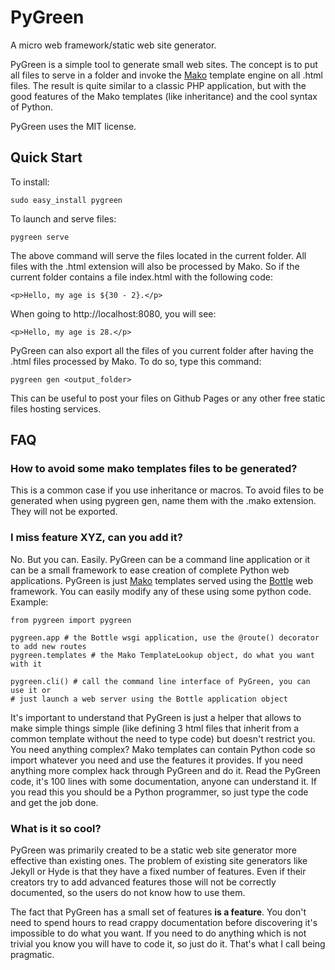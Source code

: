 
# PyGreen

A micro web framework/static web site generator.

PyGreen is a simple tool to generate small web sites. The concept is to put
all files to serve in a folder and invoke the
[Mako](http://www.makotemplates.org/) template engine on all .html files. The
result is quite similar to a classic PHP application, but with the good
features of the Mako templates (like inheritance) and the cool syntax of
Python.

PyGreen uses the MIT license.

## Quick Start

To install:

    sudo easy_install pygreen

To launch and serve files:

    pygreen serve

The above command will serve the files located in the current folder. All
files with the .html extension will also be processed by Mako. So if the
current folder contains a file index.html with the following code:

    <p>Hello, my age is ${30 - 2}.</p>

When going to http://localhost:8080, you will see:

    <p>Hello, my age is 28.</p>

PyGreen can also export all the files of you current folder after having the
.html files processed by Mako. To do so, type this command:

    pygreen gen <output_folder>

This can be useful to post your files on Github Pages or any other free static
files hosting services.

## FAQ

### How to avoid some mako templates files to be generated?

This is a common case if you use inheritance or macros. To avoid files to be
generated when using pygreen gen, name them with the .mako extension. They
will not be exported.

### I miss feature XYZ, can you add it?

No. But you can. Easily. PyGreen can be a command line application or it can
be a small framework to ease creation of complete Python web applications.
PyGreen is just [Mako](http://www.makotemplates.org/) templates served using
the [Bottle](http://bottlepy.org/) web framework. You can easily modify any
of these using some python code. Example:

    from pygreen import pygreen

    pygreen.app # the Bottle wsgi application, use the @route() decorator to add new routes
    pygreen.templates # the Mako TemplateLookup object, do what you want with it

    pygreen.cli() # call the command line interface of PyGreen, you can use it or
    # just launch a web server using the Bottle application object

It's important to understand that PyGreen is just a helper that allows to make
simple things simple (like defining 3 html files that inherit from a common
template without the need to type code) but doesn't restrict you. You need
anything complex? Mako templates can contain Python code so import whatever
you need and use the features it provides. If you need anything more complex
hack through PyGreen and do it. Read the PyGreen code, it's 100 lines with
some documentation, anyone can understand it. If you read this you should be a
Python programmer, so just type the code and get the job done.


### What is it so cool?

PyGreen was primarily created to be a static web site generator more effective
than existing ones. The problem of existing site generators like Jekyll or
Hyde is that they have a fixed number of features. Even if their creators try
to add advanced features those will not be correctly documented, so the users
do not know how to use them.

The fact that PyGreen has a small set of features **is a feature**. You don't
need to spend hours to read crappy documentation before discovering it's
impossible to do what you want. If you need to do anything which is not trivial
you know you will have to code it, so just do it. That's what I call being
pragmatic.
